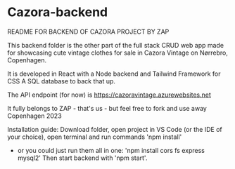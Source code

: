 # Cazora-backend
README FOR BACKEND OF CAZORA PROJECT BY ZAP

This backend folder is the other part of the full stack CRUD web app made for showcasing cute vintage clothes for sale in Cazora Vintage on Nørrebro, Copenhagen.

It is developed in React with a Node backend and Tailwind Framework for CSS
A SQL database to back that up.

The API endpoint (for now) is https://cazoravintage.azurewebsites.net


It fully belongs to ZAP - that's us - but feel free to fork and use away
Copenhagen 2023


Installation guide:
Download folder, open project in VS Code (or the IDE of your choice), open terminal and run commands 'npm install'

- or you could just run them all in one: 'npm install cors fs express mysql2'
Then start backend with 'npm start'.


